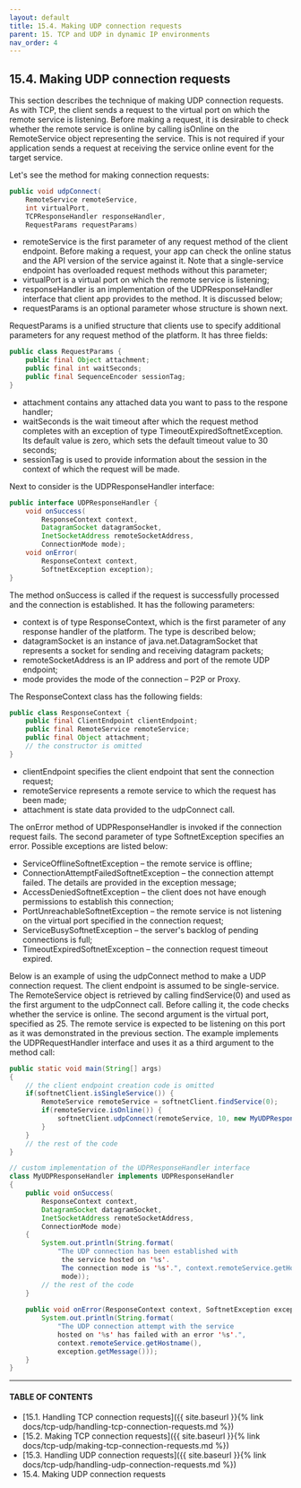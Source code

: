 ```yaml
---
layout: default
title: 15.4. Making UDP connection requests
parent: 15. TCP and UDP in dynamic IP environments
nav_order: 4
---
```


## 15.4. Making UDP connection requests

This section describes the technique of making UDP connection requests. As with TCP, the client sends a request to the virtual port on which the remote service is listening. Before making a request, it is desirable to check whether the remote service is online by calling <span class="method">isOnline</span> on the <span class="datatype">RemoteService</span> object representing the service. This is not required if your application sends a request at receiving the service online event for the target service.  

Let's see the method for making connection requests:
```java
public void udpConnect(
    RemoteService remoteService,
    int virtualPort,
    TCPResponseHandler responseHandler, 
    RequestParams requestParams)
```
*	<span class="param">remoteService</span> is the first parameter of any request method of the client endpoint. Before making a request, your app can check the online status and the API version of the service against it. Note that a single-service endpoint has overloaded request methods without this parameter;
*	<span class="param">virtualPort</span> is a virtual port on which the remote service is listening;
*	<span class="param">responseHandler</span> is an implementation of the <span class="datatype">UDPResponseHandler</span> interface that client app provides to the method. It is discussed below;
*	<span class="param">requestParams</span> is an optional parameter whose structure is shown next.  

<span class="datatype">RequestParams</span> is a unified structure that clients use to specify additional parameters for any request method of the platform. It has three fields:
```java
public class RequestParams {
	public final Object attachment;
	public final int waitSeconds; 
	public final SequenceEncoder sessionTag;
}
```
*	<span class="field">attachment</span> contains any attached data you want to pass to the respone handler;
*	<span class="field">waitSeconds</span> is the wait timeout after which the request method completes with an exception of type <span class="exception">TimeoutExpiredSoftnetException</span>. Its default value is zero, which sets the default timeout value to 30 seconds;
*	<span class="field">sessionTag</span> is used to provide information about the session in the context of which the request will be made.  

Next to consider is the <span class="datatype">UDPResponseHandler</span> interface:
```java
public interface UDPResponseHandler {
    void onSuccess(
        ResponseContext context,
        DatagramSocket datagramSocket, 
        InetSocketAddress remoteSocketAddress,
        ConnectionMode mode);
    void onError(
        ResponseContext context,
        SoftnetException exception);
}
```
The method <span class="method">onSuccess</span> is called if the request is successfully processed and the connection is established. It has the following parameters:
*	<span class="param">context</span> is of type <span class="datatype">ResponseContext</span>, which is the first parameter of any response handler of the platform. The type is described below;
*	<span class="param">datagramSocket</span> is an instance of java.net.DatagramSocket that represents a socket for sending and receiving datagram packets;
*	<span class="param">remoteSocketAddress</span> is an IP address and port of the remote UDP endpoint;
*	<span class="param">mode</span> provides the mode of the connection – P2P or Proxy.  

The <span class="datatype">ResponseContext</span> class has the following fields:
```java
public class ResponseContext {
    public final ClientEndpoint clientEndpoint;
    public final RemoteService remoteService;
    public final Object attachment;	
    // the constructor is omitted
}
```
*	<span class="field">clientEndpoint</span> specifies the client endpoint that sent the connection request;
*	<span class="field">remoteService</span> represents a remote service to which the request has been made;
*	<span class="field">attachment</span> is state data provided to the <span class="method">udpConnect</span> call.  

The <span class="method">onError</span> method of <span class="datatype">UDPResponseHandler</span> is invoked if the connection request fails. The second parameter of type <span class="exception">SoftnetException</span> specifies an error. Possible exceptions are listed below:
*	<span class="exception">ServiceOfflineSoftnetException</span> – the remote service is offline;
*	<span class="exception">ConnectionAttemptFailedSoftnetException</span> – the connection attempt failed. The details are provided in the exception message;
*	<span class="exception">AccessDeniedSoftnetException</span> – the client does not have enough permissions to establish this connection;
*	<span class="exception">PortUnreachableSoftnetException</span> – the remote service is not listening on the virtual port specified in the connection request; 
*	<span class="exception">ServiceBusySoftnetException</span> – the server's backlog of pending connections is full;
*	<span class="exception">TimeoutExpiredSoftnetException</span> – the connection request timeout expired.  

Below is an example of using the <span class="method">udpConnect</span> method to make a UDP connection request. The client endpoint is assumed to be single-service. The <span class="datatype">RemoteService</span> object is retrieved by calling <span class="method">findService(0)</span> and used as the first argument to the <span class="method">udpConnect</span> call. Before calling it, the code checks whether the service is online. The second argument is the virtual port, specified as 25. The remote service is expected to be listening on this port as it was demonstrated in the previous section. The example implements the <span class="datatype">UDPRequestHandler</span> interface and uses it as a third argument to the method call:
```java
public static void main(String[] args) 
{
    // the client endpoint creation code is omitted
    if(softnetClient.isSingleService()) {
        RemoteService remoteService = softnetClient.findService(0);
        if(remoteService.isOnline()) {
            softnetClient.udpConnect(remoteService, 10, new MyUDPResponseHandler());
        }
    }
    // the rest of the code
}

// custom implementation of the UDPResponseHandler interface
class MyUDPResponseHandler implements UDPResponseHandler
{
    public void onSuccess(
        ResponseContext context, 
        DatagramSocket datagramSocket, 
        InetSocketAddress remoteSocketAddress,
        ConnectionMode mode) 
    {
        System.out.println(String.format(
            "The UDP connection has been established with
             the service hosted on '%s'. 
             The connection mode is '%s'.", context.remoteService.getHostname(),
             mode));
        // the rest of the code
    }
		
    public void onError(ResponseContext context, SoftnetException exception) {
        System.out.println(String.format(
            "The UDP connection attempt with the service
            hosted on '%s' has failed with an error '%s'.",
            context.remoteService.getHostname(),
            exception.getMessage()));	
    }
}
```

---
#### TABLE OF CONTENTS
* [15.1. Handling TCP connection requests]({{ site.baseurl }}{% link docs/tcp-udp/handling-tcp-connection-requests.md %})
* [15.2. Making TCP connection requests]({{ site.baseurl }}{% link docs/tcp-udp/making-tcp-connection-requests.md %})
* [15.3. Handling UDP connection requests]({{ site.baseurl }}{% link docs/tcp-udp/handling-udp-connection-requests.md %})
* 15.4. Making UDP connection requests